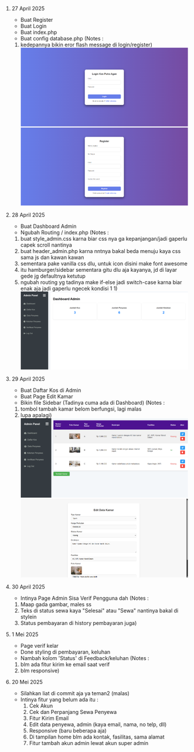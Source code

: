 1. 27 April 2025
    - Buat Register
    - Buat Login
    - Buat index.php
    - Buat config database.php
    (Notes :    
    1. kedepannya bikin eror flash message di login/register)
    ![alt text](image-1.png)
    ![alt text](image-2.png)

2. 28 April 2025
    - Buat Dashboard Admin
    - Ngubah Routing / index.php
    (Notes :    
    1. buat style_admin.css karna biar css nya ga kepanjangan/jadi gaperlu capek scroll nantinya
    2. buat header_admin.php karna nntnya bakal beda menuju kaya css sama js dan kawan kawan
    3. sementara pake vanilla css dlu, untuk icon disini make font awesome
    4. itu hamburger/sidebar sementara gitu dlu aja kayanya, jd di layar gede jg defaultnya ketutup
    5. ngubah routing yg tadinya make if-else jadi switch-case karna biar enak aja jadi gaperlu ngecek kondisi 1 1)
    ![alt text](image.png)

3. 29 April 2025
    - Buat Daftar Kos di Admin
    - Buat Page Edit Kamar
    - Bikin file Sidebar (Tadinya cuma ada di Dashboard)
    (Notes :
    1. tombol tambah kamar belom berfungsi, lagi malas
    2. lupa apalagi)
    ![alt text](image-3.png)
    ![alt text](image-4.png)

4. 30 April 2025
    - Intinya Page Admin Sisa Verif Pengguna dah
    (Notes :
    1. Maap gada gambar, males ss
    2. Teks di status sewa kaya "Selesai" atau "Sewa" nantinya bakal di stylein
    3. Status pembayaran di history pembayaran juga)

5. 1 Mei 2025
    - Page verif kelar
    - Done styling di pembayaran, keluhan
    - Nambah kolom 'Status' di Feedback/keluhan
    (Notes :
    1. blm ada fitur kirim ke email saat verif
    2. blm responsive)

6. 20 Mei 2025 
    - Silahkan liat di commit aja ya teman2 (malas)
    - Intinya fitur yang belum ada itu :
        1. Cek Akun
        2. Cek dan Perpanjang Sewa Penyewa
        3. Fitur Kirim Email
        4. Edit data penyewa, admin (kaya email, nama, no telp, dll)
        5. Responsive (baru beberapa aja)
        6. Di tampilan home blm ada kontak, fasilitas, sama alamat
        7. Fitur tambah akun admin lewat akun super admin